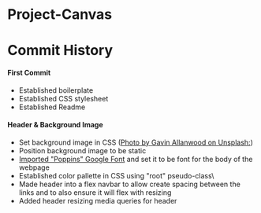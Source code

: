 # Project-Canvas

# **Commit History**
#### First Commit
- Established boilerplate
- Established CSS stylesheet
- Established Readme

#### Header & Background Image
- Set background image in CSS ([Photo by Gavin Allanwood on Unsplash:](https://unsplash.com/photos/IDIbUNVmeNY))
- Position background image to be static
- [Imported "Poppins" Google Font](https://fonts.google.com/specimen/Poppins) and set it to be font for the body of the webpage
- Established color pallette in CSS using "root" pseudo-class\
- Made header into a flex navbar to allow create spacing between the links and to also ensure it will flex with resizing
- Added header resizing media queries for header